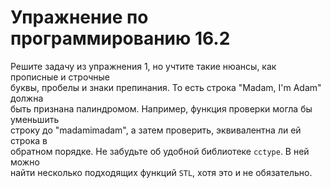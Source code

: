# Упражнение по программированию 16.2  
Решите задачу из упражнения 1, но учтите такие нюансы, как прописные и строчные  
буквы, пробелы и знаки препинания. То есть строка "Madam, I'm Adam" должна  
быть признана палиндромом. Например, функция проверки могла бы уменьшить  
строку до "madamimadam", а затем проверить, эквивалентна ли ей строка в  
обратном порядке. Не забудьте об удобной библиотеке `cctype`. В ней можно  
найти несколько подходящих функций `STL`, хотя это и не обязательно.  
